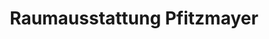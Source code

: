---
title: "Raumausstattung Pfitzmayer"
url: /thannhausen/raumausstattung-pfitzmayer-bahnhofstrasse/
shop: Möbel
---